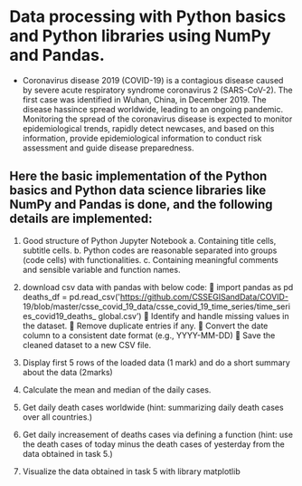 # Data processing with Python basics and Python libraries using NumPy and Pandas.
- Coronavirus disease 2019 (COVID-19) is a contagious disease caused by severe acute respiratory syndrome coronavirus 2 (SARS-CoV-2). The first case was identified in Wuhan, China, in December 2019. The disease hassince spread worldwide, leading to an ongoing pandemic. Monitoring the spread of the coronavirus disease is expected to monitor epidemiological trends, rapidly detect newcases, and based on this information, provide epidemiological information to conduct risk assessment and guide disease preparedness. 

## Here the basic implementation of the Python basics and Python data science libraries like NumPy and Pandas is done, and the following details are implemented: 

1. Good structure of Python Jupyter Notebook
a. Containing title cells, subtitle cells. b. Python codes are reasonable separated into groups (code cells) with functionalities. c. Containing meaningful comments and sensible variable and function names. 

2. download csv data with pandas with below code:  import pandas as pd deaths_df = pd.read_csv('https://github.com/CSSEGISandData/COVID- 19/blob/master/csse_covid_19_data/csse_covid_19_time_series/time_series_covid19_deaths_ global.csv’)  Identify and handle missing values in the dataset.  Remove duplicate entries if any.  Convert the date column to a consistent date format (e.g., YYYY-MM-DD)  Save the cleaned dataset to a new CSV file. 

3. Display first 5 rows of the loaded data (1 mark) and do a short summary about the data (2marks)

4. Calculate the mean and median of the daily cases. 

5. Get daily death cases worldwide (hint: summarizing daily death cases over all countries.)

6. Get daily increasement of deaths cases via defining a function (hint: use the death cases of today minus the death cases of yesterday from the data obtained in task 5.)

7. Visualize the data obtained in task 5 with library matplotlib
